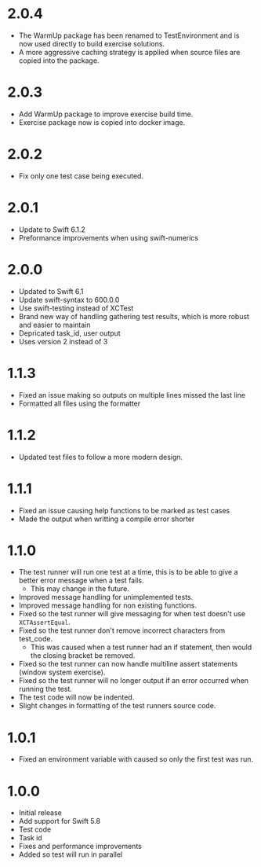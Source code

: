 # 2.0.4

- The WarmUp package has been renamed to TestEnvironment and is now used directly to build exercise solutions.
- A more aggressive caching strategy is applied when source files are copied into the package.

# 2.0.3

- Add WarmUp package to improve exercise build time.
- Exercise package now is copied into docker image.

# 2.0.2

- Fix only one test case being executed.

# 2.0.1

- Update to Swift 6.1.2
- Preformance improvements when using swift-numerics

# 2.0.0

- Updated to Swift 6.1
- Update swift-syntax to 600.0.0
- Use swift-testing instead of XCTest
- Brand new way of handling gathering test results, which is more robust and easier to maintain
- Depricated task_id, user output
- Uses version 2 instead of 3

# 1.1.3

- Fixed an issue making so outputs on multiple lines missed the last line
- Formatted all files using the formatter

# 1.1.2

- Updated test files to follow a more modern design.

# 1.1.1

- Fixed an issue causing help functions to be marked as test cases
- Made the output when writting a compile error shorter

# 1.1.0

- The test runner will run one test at a time, this is to be able to give a better error message when a test fails.
  - This may change in the future.
- Improved message handling for unimplemented tests.
- Improved message handling for non existing functions.
- Fixed so the test runner will give messaging for when test doesn't use `XCTAssertEqual`.
- Fixed so the test runner don't remove incorrect characters from test_code.
  - This was caused when a test runner had an if statement, then would the closing bracket be removed.
- Fixed so the test runner can now handle multiline assert statements (window system exercise).
- Fixed so the test runner will no longer output if an error occurred when running the test. 
- The test code will now be indented.
- Slight changes in formatting of the test runners source code.

# 1.0.1

- Fixed an environment variable with caused so only the first test was run.

# 1.0.0

- Initial release
- Add support for Swift 5.8
- Test code
- Task id
- Fixes and performance improvements
- Added so test will run in parallel
